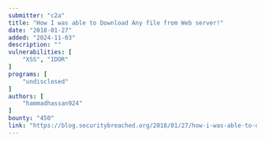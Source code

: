 ```yaml
---
submitter: "c2a"
title: "How I was able to Download Any file from Web server!"
date: "2018-01-27"
added: "2024-11-03"
description: ""
vulnerabilities: [
    "XSS", "IDOR"
]
programs: [
    "undisclosed"
]
authors: [
    "hammadhassan924"
]
bounty: "450"
link: "https://blog.securitybreached.org/2018/01/27/how-i-was-able-to-download-any-file-from-web-server/"
---
```




